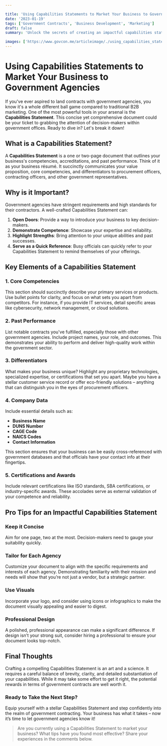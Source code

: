 ```yaml
---

title: 'Using Capabilities Statements to Market Your Business to Government Agencies'
date: '2023-01-19'
tags: ['Government Contracts', 'Business Development', 'Marketing']
draft: false
summary: 'Unlock the secrets of creating an impactful capabilities statement to effectively market your business to government agencies.'

images: ['https://www.govcon.me/articleimage/./using_capabilities_statements_to_market_your_business_to_government_agencies.webp']
---
```


# Using Capabilities Statements to Market Your Business to Government Agencies

If you've ever aspired to land contracts with government agencies, you know it's a whole different ball game compared to traditional B2B marketing. One of the most powerful tools in your arsenal is the **Capabilities Statement**. This concise yet comprehensive document could be your ticket to grabbing the attention of decision-makers within government offices. Ready to dive in? Let's break it down!

## What is a Capabilities Statement?

A **Capabilities Statement** is a one or two-page document that outlines your business's competencies, accreditations, and past performance. Think of it as your business résumé. It succinctly communicates your value proposition, core competencies, and differentiators to procurement officers, contracting officers, and other government representatives.

## Why is it Important?

Government agencies have stringent requirements and high standards for their contractors. A well-crafted Capabilities Statement can:

1. **Open Doors**: Provide a way to introduce your business to key decision-makers.
2. **Demonstrate Competence**: Showcase your expertise and reliability.
3. **Highlight Strengths**: Bring attention to your unique abilities and past successes.
4. **Serve as a Quick Reference**: Busy officials can quickly refer to your Capabilities Statement to remind themselves of your offerings.

## Key Elements of a Capabilities Statement

### 1. **Core Competencies**

This section should succinctly describe your primary services or products. Use bullet points for clarity, and focus on what sets you apart from competitors. For instance, if you provide IT services, detail specific areas like cybersecurity, network management, or cloud solutions.

### 2. **Past Performance**

List notable contracts you've fulfilled, especially those with other government agencies. Include project names, your role, and outcomes. This demonstrates your ability to perform and deliver high-quality work within the government sector.

### 3. **Differentiators**

What makes your business unique? Highlight any proprietary technologies, specialized expertise, or certifications that set you apart. Maybe you have a stellar customer service record or offer eco-friendly solutions – anything that can distinguish you in the eyes of procurement officers.

### 4. **Company Data**

Include essential details such as:

- **Business Name**
- **DUNS Number**
- **CAGE Code**
- **NAICS Codes**
- **Contact Information**

This section ensures that your business can be easily cross-referenced with government databases and that officials have your contact info at their fingertips.

### 5. **Certifications and Awards**

Include relevant certifications like ISO standards, SBA certifications, or industry-specific awards. These accolades serve as external validation of your competence and reliability.

## Pro Tips for an Impactful Capabilities Statement

### **Keep it Concise**

Aim for one page, two at the most. Decision-makers need to gauge your suitability quickly.

### **Tailor for Each Agency**

Customize your document to align with the specific requirements and interests of each agency. Demonstrating familiarity with their mission and needs will show that you’re not just a vendor, but a strategic partner.

### **Use Visuals**

Incorporate your logo, and consider using icons or infographics to make the document visually appealing and easier to digest.

### **Professional Design**

A polished, professional appearance can make a significant difference. If design isn’t your strong suit, consider hiring a professional to ensure your document looks top-notch.

## Final Thoughts

Crafting a compelling Capabilities Statement is an art and a science. It requires a careful balance of brevity, clarity, and detailed substantiation of your capabilities. While it may take some effort to get it right, the potential rewards in terms of government contracts are well worth it.

### Ready to Take the Next Step?

Equip yourself with a stellar Capabilities Statement and step confidently into the realm of government contracting. Your business has what it takes – now it’s time to let government agencies know it!

> Are you currently using a Capabilities Statement to market your business? What tips have you found most effective? Share your experiences in the comments below.